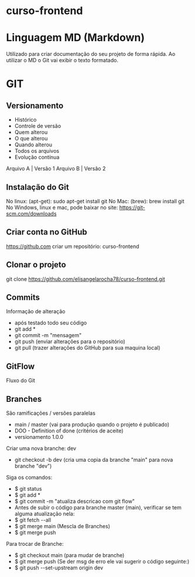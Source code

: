 # curso-frontend

# Linguagem MD (Markdown)

Utilizado para criar documentação do seu projeto de forma rápida. Ao utilizar o MD o Git vai exibir o texto formatado.

# GIT

## Versionamento

- Histórico
- Controle de versão
- Quem alterou
- O que alterou
- Quando alterou
- Todos os arquivos
- Evolução contínua

Arquivo A | Versão 1
Arquivo B | Versão 2

## Instalação do Git

No linux: (apt-get): sudo apt-get install git
No Mac: (brew): brew install git
No Windows, linux e mac, pode baixar no site: https://git-scm.com/downloads

## Criar conta no GitHub

https://github.com
criar um repositório: curso-frontend

## Clonar o projeto

git clone https://github.com/elisangelarocha78/curso-frontend.git

## Commits

Informação de alteração

- após testado todo seu código
- git add \*
- git commit -m "mensagem"
- git push (enviar alterações para o repositório)
- git pull (trazer alterações do GitHub para sua maquina local)

## GitFlow

Fluxo do Git

## Branches

São ramificações / versões paralelas

- main / master (vai para produção quando o projeto é publicado)
- DOO - Definition of done (critérios de aceite)
- versionamento 1.0.0

Criar uma nova branche: dev

- git checkout -b dev (cria uma copia da branche "main" para nova branche "dev")

Siga os comandos:

- $ git status
- $ git add \*
- $ git commit -m "atualiza descricao com git flow"
- Antes de subir o código para branche master (main), verificar se tem alguma atualização nela:
- $ git fetch --all
- $ git merge main (Mescla de Branches)
- $ git merge push

Para trocar de Branche:

- $ git checkout main (para mudar de branche)
- $ git merge push (Se der msg de erro ele vai sugerir o código seguinte:)
- $ git push --set-upstream origin dev
